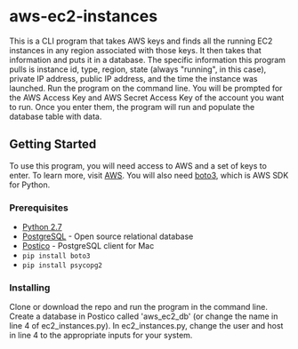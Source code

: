 # aws-ec2-instances

This is a CLI program that takes AWS keys and finds all the running EC2 instances in any region associated with those keys. It then takes that information and puts it in a database. The specific information this program pulls is instance id, type, region, state (always "running", in this case), private IP address, public IP address, and the time the instance was launched. Run the program on the command line. You will be prompted for the AWS Access Key and AWS Secret Access Key of the account you want to run. Once you enter them, the program will run and populate the database table with data.

## Getting Started

To use this program, you will need access to AWS and a set of keys to enter. To learn more, visit [AWS](https://aws.amazon.com/). You will also need [boto3](https://boto3.readthedocs.io/en/latest/), which is AWS SDK for Python.

### Prerequisites

* [Python 2.7](https://www.python.org/downloads/)
* [PostgreSQL](https://www.postgresql.org/) - Open source relational database
* [Postico](https://eggerapps.at/postico/) - PostgreSQL client for Mac
* `pip install boto3`
* `pip install psycopg2`

### Installing

Clone or download the repo and run the program in the command line.
Create a database in Postico called 'aws_ec2_db' (or change the name in line 4 of ec2_instances.py).
In ec2_instances.py, change the user and host in line 4 to the appropriate inputs for your system.
